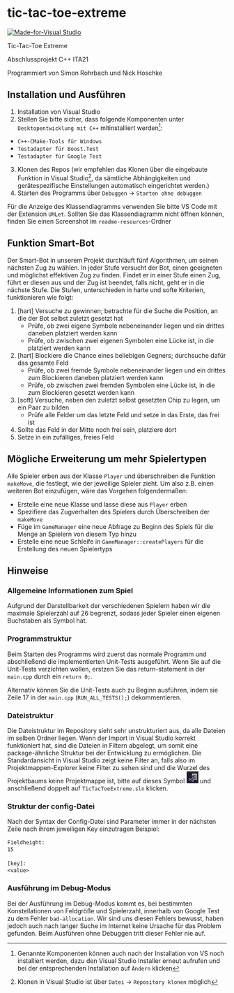 # tic-tac-toe-extreme
[![Made-for-Visual Studio](https://img.shields.io/badge/Made%20for-Visual%20Studio-blue.svg)](https://visualstudio.microsoft.com/de/downloads/)

Tic-Tac-Toe Extreme

Abschlussprojekt C++ ITA21

Programmiert von Simon Rohrbach und Nick Hoschke
## Installation und Ausführen
1. Installation von Visual Studio
2. Stellen Sie bitte sicher, dass folgende Komponenten unter `Desktopentwicklung mit C++` mitinstalliert werden[^1]:
- `C++-CMake-Tools für Windows`
- `Testadapter für Boost.Test`
- `Testadapter für Google Test`
3. Klonen des Repos (wir empfehlen das Klonen über die eingebaute Funktion in Visual Studio[^2], da sämtliche Abhängigkeiten und gerätespezifische Einstellungen automatisch eingerichtet werden.)
4. Starten des Programms über `Debuggen` -> `Starten ohne debuggen`

Für die Anzeige des Klassendiagramms verwenden Sie bitte VS Code mit der Extension `UMLet`. Sollten Sie das Klassendiagramm nicht öffnen können, finden Sie einen Screenshot im `readme-resources`-Ordner

[^1]: Genannte Komponenten können auch nach der Installation von VS noch installiert werden, dazu den Visual Studio Installer erneut aufrufen und bei der entsprechenden Installation auf `Ändern` klicken

[^2]: Klonen in Visual Studio ist über `Datei` -> `Repository klonen` möglich

## Funktion Smart-Bot
Der Smart-Bot in unserem Projekt durchläuft fünf Algorithmen, um seinen nächsten Zug zu wählen. In jeder Stufe versucht der Bot, einen geeigneten und möglichst effektiven Zug zu finden. Findet er in einer Stufe einen Zug, führt er diesen aus und der Zug ist beendet, falls nicht, geht er in die nächste Stufe.
Die Stufen, unterschieden in harte und softe Kriterien, funktionieren wie folgt:
1. [hart] Versuche zu gewinnen; betrachte für die Suche die Position, an die der Bot selbst zuletzt gesetzt hat
    * Prüfe, ob zwei eigene Symbole nebeneinander liegen und ein drittes daneben platziert werden kann
    * Prüfe, ob zwischen zwei eigenen Symbolen eine Lücke ist, in die platziert werden kann
2. [hart] Blockiere die Chance eines beliebigen Gegners; durchsuche dafür das gesamte Feld
    * Prüfe, ob zwei fremde Symbole nebeneinander liegen und ein drittes zum Blockieren daneben platziert werden kann
    * Prüfe, ob zwischen zwei fremden Symbolen eine Lücke ist, in die zum Blockieren gesetzt werden kann
3. [soft] Versuche, neben den zuletzt selbst gesetzten Chip zu legen, um ein Paar zu bilden
    * Prüfe alle Felder um das letzte Feld und setze in das Erste, das frei ist
4. Sollte das Feld in der Mitte noch frei sein, platziere dort
5. Setze in ein zufälliges, freies Feld

## Mögliche Erweiterung um mehr Spielertypen
Alle Spieler erben aus der Klasse `Player` und überschreiben die Funktion `makeMove`, die festlegt, wie der jeweilige Spieler zieht.
Um also z.B. einen weiteren Bot einzufügen, wäre das Vorgehen folgendermaßen:
* Erstelle eine neue Klasse und lasse diese aus `Player` erben
* Spezifiere das Zugverhalten des Spielers durch Überschreiben der `makeMove`
* Füge im `GameManager` eine neue Abfrage zu Beginn des Spiels für die Menge an Spielern von diesem Typ hinzu
* Erstelle eine neue Schleife in `GameManager::createPlayers` für die Erstellung des neuen Spielertyps


## Hinweise
### Allgemeine Informationen zum Spiel
Aufgrund der Darstellbarkeit der verschiedenen Spielern haben wir die maximale Spielerzahl auf 26 begrenzt, sodass jeder Spieler einen eigenen Buchstaben als Symbol hat.

### Programmstruktur
Beim Starten des Programms wird zuerst das normale Programm und abschließend die implementierten Unit-Tests ausgeführt. Wenn Sie auf die Unit-Tests verzichten wollen, erstzen Sie das return-statement in der `main.cpp` durch ein `return 0;`.

Alternativ können Sie die Unit-Tests auch zu Beginn ausführen, indem sie Zeile 17 in der `main.cpp` (`RUN_ALL_TESTS();`) dekommentieren.

### Dateistruktur
Die Dateistruktur im Repository sieht sehr unstrukturiert aus, da alle Dateien im selben Ordner liegen. Wenn der Import in Visual Studio korrekt funktioniert hat, sind die Dateien in Filtern abgelegt, um somit eine package-ähnliche Struktur bei der Entwicklung zu ermöglichen.
Die Standardansicht in Visual Studio zeigt keine Filter an, falls also im Projektmappen-Explorer keine Filter zu sehen sind und die Wurzel des Projektbaums keine Projektmappe ist, bitte auf dieses Symbol ![icon](https://github.com/zerklickt/tic-tac-toe-extreme/blob/cdbbd8ca0f4b65576ed6afe9b9034ab9edcf632d/readme-resources/switch-view-icon.png?raw=true) und anschließend doppelt auf `TicTacToeExtreme.sln` klicken.

### Struktur der config-Datei
Nach der Syntax der Config-Datei sind Parameter immer in der nächsten Zeile nach ihrem jeweiligen Key einzutragen
Beispiel:
```
Fieldheight:
15

[key]:
<value>
```

### Ausführung im Debug-Modus
Bei der Ausführung im Debug-Modus kommt es, bei bestimmten Konstellationen von Feldgröße und Spielerzahl, innerhalb von Google Test zu dem Fehler `bad-allocation`.
Wir sind uns diesen Fehlers bewusst, haben jedoch auch nach langer Suche im Internet keine Ursache für das Problem gefunden. Beim Ausführen ohne Debuggen tritt dieser Fehler nie auf.
